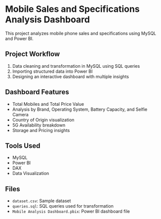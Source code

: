 # Mobile Sales and Specifications Analysis Dashboard

This project analyzes mobile phone sales and specifications using MySQL and Power BI.

## Project Workflow
1. Data cleaning and transformation in MySQL using SQL queries
2. Importing structured data into Power BI
3. Designing an interactive dashboard with multiple insights

## Dashboard Features
- Total Mobiles and Total Price Value
- Analysis by Brand, Operating System, Battery Capacity, and Selfie Camera
- Country of Origin visualization
- 5G Availability breakdown
- Storage and Pricing insights

## Tools Used
- MySQL
- Power BI
- DAX
- Data Visualization

## Files
- `dataset.csv`: Sample dataset
- `queries.sql`: SQL queries used for transformation
- `Mobile Analysis Dashboard.pbix`: Power BI dashboard file
